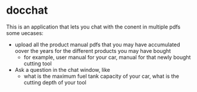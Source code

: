 # docchat

This is an application that lets you chat with the conent in multiple pdfs
some uecases:
- upload all the product manual pdfs that you may have accumulated oover the years for the different products you may have bought
     - for example, user manual for your car, manual for that newly bought cutting tool
- Ask a question in the chat window, like 
    - what is the maximum fuel tank capacity of your car, what is the cutting depth of your tool 